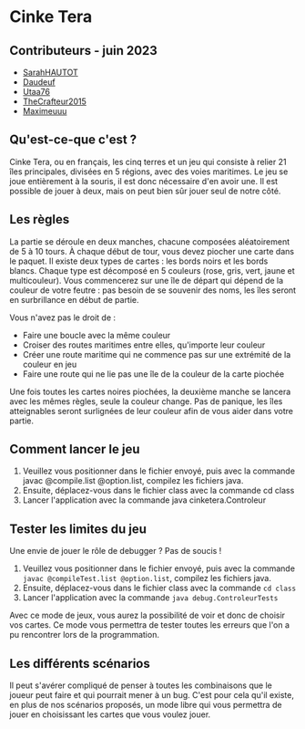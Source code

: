 # Cinke Tera

## Contributeurs - juin 2023
- [SarahHAUTOT](https://github.com/SarahHAUTOT) 
- [Daudeuf](https://github.com/Daudeuf) 
- [Utaa76](https://github.com/Utaa76) 
- [TheCrafteur2015](https://github.com/TheCrafteur2015) 
- [Maximeuuu](https://github.com/Maximeuuu) 


## Qu'est-ce-que c'est ?

Cinke Tera, ou en français, les cinq terres et un jeu qui consiste à relier 21 îles principales, divisées en 5 régions, avec des voies maritimes.
Le jeu se joue entièrement à la souris, il est donc nécessaire d'en avoir une.
Il est possible de jouer à deux, mais on peut bien sûr jouer seul de notre côté.


## Les règles
La partie se déroule en deux manches, chacune composées aléatoirement de 5 à 10 tours. À chaque début de tour, vous devez piocher une carte dans le paquet. Il existe deux types de cartes : les bords noirs et les bords blancs. Chaque type est décomposé en 5 couleurs (rose, gris, vert, jaune et multicouleur).
Vous commencerez sur une île de départ qui dépend de la couleur de votre feutre : pas besoin de se souvenir des noms, les îles seront en surbrillance en début de partie.

Vous n'avez pas le droit de :
- Faire une boucle avec la même couleur
- Croiser des routes maritimes entre elles, qu'importe leur couleur
- Créer une route maritime qui ne commence pas sur une extrémité de la couleur en jeu
- Faire une route qui ne lie pas une île de la couleur de la carte piochée

Une fois toutes les cartes noires piochées, la deuxième manche se lancera avec les mêmes règles, seule la couleur change.
Pas de panique, les îles atteignables seront surlignées de leur couleur afin de vous aider dans votre partie.


## Comment lancer le jeu
1. Veuillez vous positionner dans le fichier envoyé, puis avec la commande javac @compile.list @option.list, compilez les fichiers java.
2. Ensuite, déplacez-vous dans le fichier class avec la commande cd class
3. Lancer l'application avec la commande java cinketera.Controleur


## Tester les limites du jeu
Une envie de jouer le rôle de debugger ? Pas de soucis !

1. Veuillez vous positionner dans le fichier envoyé, puis avec la commande `javac @compileTest.list @option.list`, compilez les fichiers java.
2. Ensuite, déplacez-vous dans le fichier class avec la commande `cd class`
3. Lancer l'application avec la commande `java debug.ControleurTests`

Avec ce mode de jeux, vous aurez la possibilité de voir et donc de choisir vos cartes. Ce mode vous permettra de tester toutes les erreurs que l'on a pu rencontrer lors de la programmation.


## Les différents scénarios

Il peut s'avérer compliqué de penser à toutes les combinaisons que le joueur peut faire et qui pourrait mener à un bug. C'est pour cela qu'il existe, en plus de nos scénarios proposés, un mode libre qui vous permettra de jouer en choisissant les cartes que vous voulez jouer.
